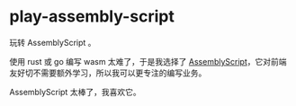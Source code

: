 # play-assembly-script

玩转 AssemblyScript 。

使用 rust 或 go 编写 wasm 太难了，于是我选择了 [AssemblyScript](https://www.assemblyscript.org/)，它对前端友好切不需要额外学习，所以我可以更专注的编写业务。

AssemblyScript 太棒了，我喜欢它。
